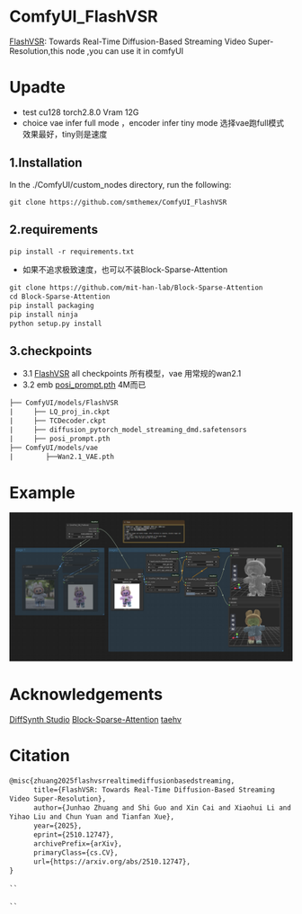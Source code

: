# ComfyUI_FlashVSR
[FlashVSR](https://github.com/OpenImagingLab/FlashVSR): Towards Real-Time Diffusion-Based Streaming Video Super-Resolution,this node ,you can use it in comfyUI

# Upadte
*  test  cu128 torch2.8.0 Vram 12G
*  choice vae infer full mode ，encoder infer tiny mode 选择vae跑full模式 效果最好，tiny则是速度

  
1.Installation  
-----
  In the ./ComfyUI/custom_nodes directory, run the following:   
```
git clone https://github.com/smthemex/ComfyUI_FlashVSR

```

2.requirements  
----

```
pip install -r requirements.txt
```
*  如果不追求极致速度，也可以不装Block-Sparse-Attention

```
git clone https://github.com/mit-han-lab/Block-Sparse-Attention
cd Block-Sparse-Attention
pip install packaging
pip install ninja
python setup.py install
```

3.checkpoints 
----

* 3.1 [FlashVSR](https://huggingface.co/JunhaoZhuang/FlashVSR/tree/main)   all checkpoints 所有模型，vae 用常规的wan2.1  
* 3.2 emb  [posi_prompt.pth](https://github.com/OpenImagingLab/FlashVSR/tree/main/examples/WanVSR/prompt_tensor)  4M而已
  
```
├── ComfyUI/models/FlashVSR
|     ├── LQ_proj_in.ckpt
|     ├── TCDecoder.ckpt
|     ├── diffusion_pytorch_model_streaming_dmd.safetensors
|     ├── posi_prompt.pth
├── ComfyUI/models/vae
|        ├──Wan2.1_VAE.pth
```
  

# Example
![](https://github.com/smthemex/ComfyUI_OmniPart/blob/main/example_workflows/example.png)

# Acknowledgements
[DiffSynth Studio](https://github.com/modelscope/DiffSynth-Studio)
[Block-Sparse-Attention](https://github.com/mit-han-lab/Block-Sparse-Attention)
[taehv](https://github.com/madebyollin/taehv)

# Citation
```
@misc{zhuang2025flashvsrrealtimediffusionbasedstreaming,
      title={FlashVSR: Towards Real-Time Diffusion-Based Streaming Video Super-Resolution}, 
      author={Junhao Zhuang and Shi Guo and Xin Cai and Xiaohui Li and Yihao Liu and Chun Yuan and Tianfan Xue},
      year={2025},
      eprint={2510.12747},
      archivePrefix={arXiv},
      primaryClass={cs.CV},
      url={https://arxiv.org/abs/2510.12747}, 
}

``

``
